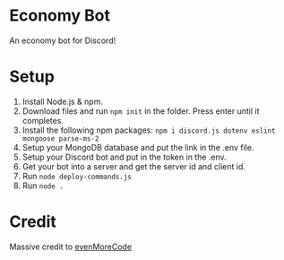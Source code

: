 # Economy Bot
An economy bot for Discord!

# Setup
1) Install Node.js & npm.
2) Download files and run `npm init` in the folder. Press enter until it completes.
3) Install the following npm packages: `npm i discord.js dotenv eslint mongoose parse-ms-2`
4) Setup your MongoDB database and put the link in the .env file.
5) Setup your Discord bot and put in the token in the .env.
6) Get your bot into a server and get the server id and client id.
7) Run `node deploy-commands.js`
8) Run `node .`

# Credit
Massive credit to [evenMoreCode](https://youtube.com/playlist?list=PLGR8P08gl389KuHZjU9QCZlIMioUAIKcl&si=8V5I4YXH5jQ-XO0G)
